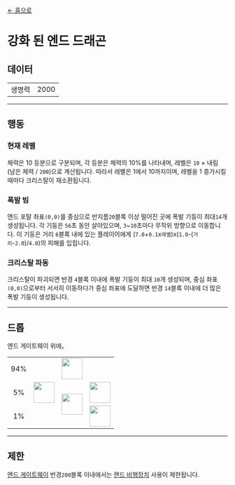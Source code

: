 [← 홈으로](../)
# 강화 된 엔드 드래곤

## 데이터
<table>
    <tr><td align="end">생명력</td><td>2000</td></tr>
</table>

---

## 행동
### 현재 레벨
체력은 10 등분으로 구분되며, 각 등분은 체력의 10%를 나타내며, 레벨은 `10` × 내림 (남은 체력 / `200`)으로 계산됩니다. 따라서 레벨은 1에서 10까지이며, 레벨을 1 증가시킬 때마다 크리스탈이 재소환됩니다.
### 폭발 빔
엔드 포탈 좌표`(0,0)`를 중심으로 반지름`20`블록 이상 떨어진 곳에 폭발 기둥이 최대`14`개 생성됩니다. 각 기둥은 `56`초 동안 살아있으며, `3`~`10`초마다 무작위 방향으로 이동합니다. 이 기둥은 거리 `6`블록 내에 있는 플레이어에게 (`7.0`+`0.1`x`레벨`)x(`1.0`-(`거리`-`2.0`)/`4.0`)의 피해를 입힙니다.
### 크리스탈 파동
크리스탈이 파괴되면 반경 `4`블록 이내에 폭발 기둥이 최대 `10`개 생성되며, 중심 좌표`(0,0)`으로부터 서서히 이동하다가 중심 좌표에 도달하면 반경 `14`블록 이내에 더 많은 폭발 기둥이 생성됩니다.

---

## 드롭
엔드 게이트웨이 위에。
<table>
    <tr><td align="center">94%</td><td align="center" rowspan="3"><img src="https://i.imgur.com/0iqFoY6.png" width="48"/></td><td colspan="2"><img src="https://i.imgur.com/wl43BjZ.png" width="48"/></td></tr>
    <tr><td align="center">5%</td><td align="center" rowspan="2"><a href="../item/dragon_tooth.md"><img src="https://i.imgur.com/ZJn6ZOj.png" width="48"/></a></td><td><img src="https://i.imgur.com/wl43BjZ.png" width="48"/></td></tr>
    <tr><td align="center">1%</td><td align="center"><a href="../item/dragon_blood_tooth.md"><img src="https://i.imgur.com/DWX8hfU.png" width="48"/></a></td></tr>
</table>

---

## 제한
[엔드 게이트웨이](https://minecraft.fandom.com/ko/wiki/엔드_게이트) 반경`200`블록 이내에서는 [랜드 비행장치](../item/land_flying_device.md) 사용이 제한됩니다.
